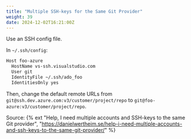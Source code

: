```yaml
---
title: "Multiple SSH-keys for the Same Git Provider"
weight: 39
date: 2024-12-02T16:21:00Z
---
```


Use an SSH config file.

In `~/.ssh/config`:

```bash
Host foo-azure
  HostName vs-ssh.visualstudio.com
  User git
  IdentityFile ~/.ssh/ado_foo
  IdentitiesOnly yes
```

Then, change the default remote URLs from `git@ssh.dev.azure.com:v3/customer/project/repo` to `git@foo-azure:v3/customer/project/repo`.

Source: {% ext "Help, I need multiple accounts and SSH-keys to the same Git provider", "https://danielwertheim.se/help-i-need-multiple-accounts-and-ssh-keys-to-the-same-git-provider/" %}
